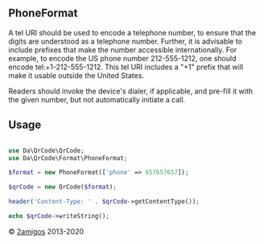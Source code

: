 PhoneFormat
-----------

A tel URI should be used to encode a telephone number, to ensure that the digits are understood as a telephone number. 
Further, it is advisable to include prefixes that make the number accessible internationally. For example, to encode the 
US phone number 212-555-1212, one should encode tel:+1-212-555-1212. This tel URI includes a "+1" prefix that will make 
it usable outside the United States.

Readers should invoke the device's dialer, if applicable, and pre-fill it with the given number, but not automatically 
initiate a call.

Usage
-----

```php 

use Da\QrCode\QrCode;
use Da\QrCode\Format\PhoneFormat; 

$format = new PhoneFormat(['phone' => 657657657]);

$qrCode = new QrCode($format);

header('Content-Type: ' . $qrCode->getContentType());

echo $qrCode->writeString();

```

© [2amigos](https://2amigos.us/) 2013-2020
